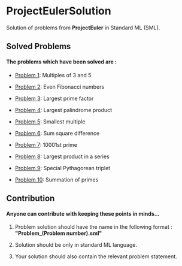# ProjectEulerSolution

Solution of problems from **ProjectEuler** in Standard ML (SML).

## Solved Problems

#### The problems which have been solved are :

- [Problem 1](Problem_1.sml): Multiples of 3 and 5

- [Problem 2](Problem_2.sml): Even Fibonacci numbers

- [Problem 3](Problem_3.sml): Largest prime factor

- [Problem 4](Problem_4.sml): Largest palindrome product

- [Problem 5](Problem_5.sml): Smallest multiple

- [Problem 6](Problem_6.sml): Sum square difference

- [Problem 7](Problem_7.sml): 10001st prime

- [Problem 8](Problem_8.sml): Largest product in a series

- [Problem 9](Problem_9.sml): Special Pythagorean triplet

- [Problem 10](Problem_10.sml): Summation of primes

## Contribution

#### Anyone can contribute with keeping these points in minds...

1. Problem solution should have the name in the following format : **"Problem_(Problem number).sml"**

2. Solution should be only in standard ML language.

3. Your solution should also contain the relevant problem statement.
